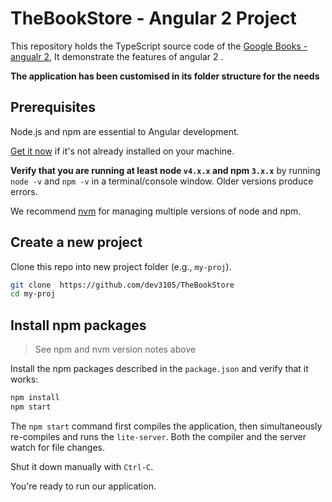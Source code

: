 # TheBookStore - Angular 2 Project

This repository holds the TypeScript source code of the [Google Books - angualr 2](https://angular.io/docs/ts/latest/quickstart.html),
It demonstrate the features of angular 2 .


**The application has been customised in its folder structure for the needs**


## Prerequisites

Node.js and npm are essential to Angular development. 
    
<a href="https://docs.npmjs.com/getting-started/installing-node" target="_blank" title="Installing Node.js and updating npm">
Get it now</a> if it's not already installed on your machine.
 
**Verify that you are running at least node `v4.x.x` and npm `3.x.x`**
by running `node -v` and `npm -v` in a terminal/console window.
Older versions produce errors.

We recommend [nvm](https://github.com/creationix/nvm) for managing multiple versions of node and npm.

## Create a new project 

Clone this repo into new project folder (e.g., `my-proj`).
```bash
git clone  https://github.com/dev3105/TheBookStore
cd my-proj
```




## Install npm packages

> See npm and nvm version notes above

Install the npm packages described in the `package.json` and verify that it works:

```bash
npm install
npm start
```

The `npm start` command first compiles the application, 
then simultaneously re-compiles and runs the `lite-server`.
Both the compiler and the server watch for file changes.

Shut it down manually with `Ctrl-C`.

You're ready to run our application.



